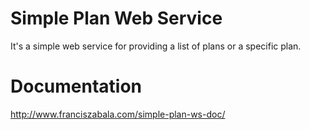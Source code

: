 # Simple Plan Web Service

It's a simple web service for providing a list of plans or a specific plan.

# Documentation
http://www.franciszabala.com/simple-plan-ws-doc/

